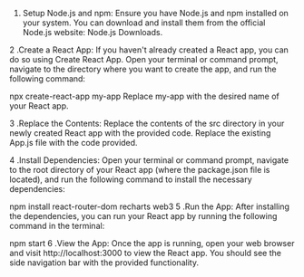 1. Setup Node.js and npm: Ensure you have Node.js and npm installed on your system. You can download and install them from the official Node.js website: Node.js Downloads.

2 .Create a React App: If you haven't already created a React app, you can do so using Create React App. Open your terminal or command prompt, navigate to the directory where you want to create the app, and run the following command:

npx create-react-app my-app
Replace my-app with the desired name of your React app.

3 .Replace the Contents: Replace the contents of the src directory in your newly created React app with the provided code. Replace the existing App.js file with the code provided.

4 .Install Dependencies: Open your terminal or command prompt, navigate to the root directory of your React app (where the package.json file is located), and run the following command to install the necessary dependencies:

npm install react-router-dom recharts web3
5 .Run the App: After installing the dependencies, you can run your React app by running the following command in the terminal:


npm start
6 .View the App: Once the app is running, open your web browser and visit http://localhost:3000 to view the React app. You should see the side navigation bar with the provided functionality.
